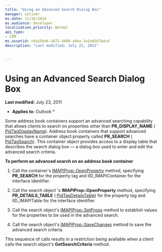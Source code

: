 ```yaml
---
title: "Using an Advanced Search Dialog Box"
manager: soliver
ms.date: 11/16/2014
ms.audience: Developer
localization_priority: Normal
api_type:
- COM
ms.assetid: c9a156e6-3472-4409-a4ba-3a1a65b7bdcd
description: "Last modified: July 23, 2011"
 
 
---
```


# Using an Advanced Search Dialog Box

 **Last modified:** July 23, 2011 
  
 * **Applies to:** Outlook * 
  
Some address book containers support an advanced searching capability that allows clients to search on properties other than **PR_DISPLAY_NAME** ( [PidTagDisplayName](pidtagdisplayname-canonical-property.md)). Address book containers that support advanced searches have a container object property called **PR_SEARCH** ( [PidTagSearch](pidtagsearch-canonical-property.md)). This container object provides access to a display table that describes the search dialog box — a dialog box used to enter and edit the advanced search criteria.
  
 **To perform an advanced search on an address book container**
  
1. Call the container's [IMAPIProp::OpenProperty](imapiprop-openproperty.md) method, specifying **PR_SEARCH** for the property tag and IID_IMAPIContainer for the interface identifier. 
    
2. Call the search object 's **IMAPIProp::OpenProperty** method, specifying **PR_DETAILS_TABLE** ( [PidTagDetailsTable](pidtagdetailstable-canonical-property.md)) for the property tag and IID_IMAPITable for the interface identifier. 
    
3. Call the search object's [IMAPIProp::SetProps](imapiprop-setprops.md) method to establish values for the properties to be used in the advanced search. 
    
4. Call the search object's [IMAPIProp::SaveChanges](imapiprop-savechanges.md) method to save the advanced search criteria. 
    
This sequence of calls results in a restriction being available when a client calls the search object's **GetSearchCriteria** method. 
  

